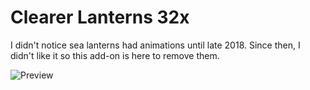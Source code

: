 # Clearer Lanterns 32x

I didn't notice sea lanterns had animations until late 2018. Since then, I didn't like it so this add-on is here to remove them.

![Preview](https://raw.githubusercontent.com/Hedreon/Faithful-Addons/clearerlanterns32x/images/preview.png)
